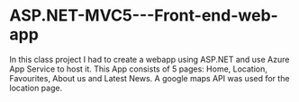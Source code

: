 # ASP.NET-MVC5---Front-end-web-app
In this class project I had to create a webapp using ASP.NET and use Azure App Service to host it. This App consists of 5 pages: Home, Location, Favourites, About us and Latest News. 
A google maps API was used for the location page. 

